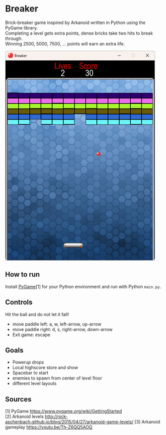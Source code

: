 # Breaker
Brick-breaker game inspired by Arkanoid written in Python using the PyGame library.  
Completing a level gets extra points, dense bricks take two hits to break through.  
Winning 2500, 5000, 7500, ... points will earn an extra life.  

![Gameplay Demo](gameplay.png)

## How to run
Install [PyGame](https://www.pygame.org/wiki/GettingStarted)[1] for your Python environment and run with Python `main.py`.

## Controls
Hit the ball and do not let it fall!
- move paddle left: a, w, left-arrow, up-arrow
- move paddle right: d, s, right-arrow, down-arrow
- Exit game: escape

## Goals
- Powerup drops
- Local highscore store and show
- Spacebar to start
- enemies to spawn from center of level floor
- different level layouts

## Sources
[1] PyGame https://www.pygame.org/wiki/GettingStarted  
[2] Arkanoid levels http://nick-aschenbach.github.io/blog/2015/04/27/arkanoid-game-levels/
[3] Arkanoid gameplay https://youtu.be/Th-Z6QQ5AOQ
